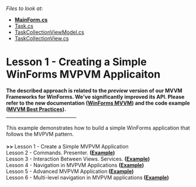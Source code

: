<!-- default file list -->
*Files to look at*:

* **[MainForm.cs](./CS/MyMvpvmApplication/MainForm.cs)**
* [Task.cs](./CS/MyMvpvmApplication/Model/Task.cs)
* [TaskCollectionViewModel.cs](./CS/MyMvpvmApplication/ViewModels/TaskCollectionViewModel.cs)
* [TaskCollectionView.cs](./CS/MyMvpvmApplication/Views/TaskCollectionView.cs)
<!-- default file list end -->
# Lesson 1 - Creating a Simple WinForms MVPVM Applicaiton


<strong>The described approach is related to the <em>preview</em> version of our MVVM Frameworks for WinForms. We've significantly improved its API. Please refer to the new documentation (<a href="https://documentation.devexpress.com/#WindowsForms/CustomDocument113955">WinForms MVVM</a>) and the code example (<a href="https://www.devexpress.com/Support/Center/p/T228317">MVVM Best Practices</a>).</strong><br />______________________________<br /><br />This example demonstrates how to build a simple WinForms application that follows the MVPVM pattern.<br /><br /><strong>>></strong> Lesson 1 - Create a Simple MVPVM Application<br /> Lesson 2 - Commands. Presenter. <strong>(<a href="https://www.devexpress.com/Support/Center/p/T127997">Example</a>)</strong><br /> Lesson 3 - Interaction Between Views. Services. <strong>(<a href="https://www.devexpress.com/Support/Center/p/T128579">Example</a>)</strong><br /> Lesson 4 - Navigation in MVPVM Applications <strong>(<a href="https://www.devexpress.com/Support/Center/p/T136045">Example</a>)</strong><br /> Lesson 5 - Advanced MVPVM Application<strong> (<a href="https://www.devexpress.com/Support/Center/p/T136053">Example</a>)<br /></strong>Lesson 6 - Multi-level navigation in MVPVM applications<strong> (<a href="https://www.devexpress.com/Support/Center/Question/Details/T146514">Example</a>)<br /></strong>

<br/>


